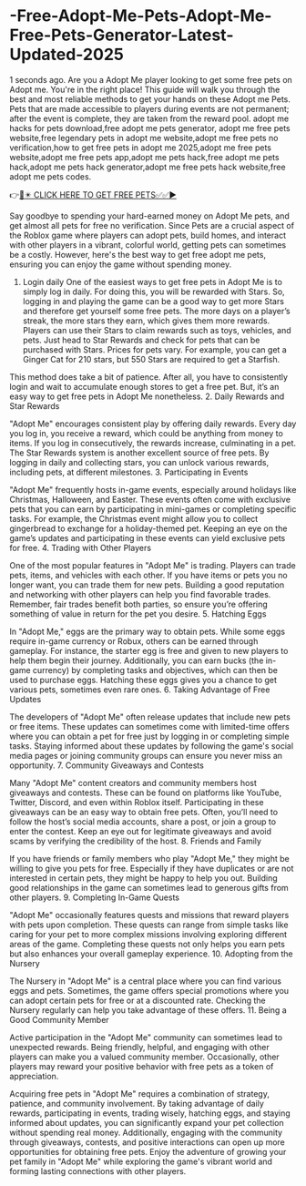 # -Free-Adopt-Me-Pets-Adopt-Me-Free-Pets-Generator-Latest-Updated-2025
1 seconds ago. Are you a Adopt Me player looking to get some free pets on Adopt me. You're in the right place! This guide will walk you through the best and most reliable methods to get your hands on these Adopt me Pets. Pets that are made accessible to players during events are not permanent; after the event is complete, they are taken from the reward pool. adopt me hacks for pets download,free adopt me pets generator, adopt me free pets website,free legendary pets in adopt me website,adopt me free pets no verification,how to get free pets in adopt me 2025,adopt me free pets website,adopt me free pets app,adopt me pets hack,free adopt me pets hack,adopt me pets hack generator,adopt me free pets hack website,free adopt me pets codes.

👉[🛑✴️ CLICK HERE TO GET FREE PETS✅✅▶️](https://t.co/1CRPYeD6Cn?adopt=me)

Say goodbye to spending your hard-earned money on Adopt Me pets, and get almost all pets for free no verification. Since Pets are a crucial aspect of the Roblox game where players can adopt pets, build homes, and interact with other players in a vibrant, colorful world, getting pets can sometimes be a costly. However, here's the best way to get free adopt me pets, ensuring you can enjoy the game without spending money.


 1. Login daily
One of the easiest ways to get free pets in Adopt Me is to simply log in daily. For doing this, you will be rewarded with Stars.
So, logging in and playing the game can be a good way to get more Stars and therefore get yourself some free pets.
The more days on a player’s streak, the more stars they earn, which gives them more rewards. Players can use their Stars to claim rewards such as toys, vehicles, and pets.
Just head to Star Rewards and check for pets that can be purchased with Stars. Prices for pets vary. For example, you can get a Ginger Cat for 210 stars, but 550 Stars are required to get a Starfish.

This method does take a bit of patience. After all, you have to consistently login and wait to accumulate enough stores to get a free pet. But, it’s an easy way to get free pets in Adopt Me nonetheless.
2. Daily Rewards and Star Rewards

"Adopt Me" encourages consistent play by offering daily rewards. Every day you log in, you receive a reward, which could be anything from money to items. If you log in consecutively, the rewards increase, culminating in a pet. The Star Rewards system is another excellent source of free pets. By logging in daily and collecting stars, you can unlock various rewards, including pets, at different milestones.
3. Participating in Events

"Adopt Me" frequently hosts in-game events, especially around holidays like Christmas, Halloween, and Easter. These events often come with exclusive pets that you can earn by participating in mini-games or completing specific tasks. For example, the Christmas event might allow you to collect gingerbread to exchange for a holiday-themed pet. Keeping an eye on the game’s updates and participating in these events can yield exclusive pets for free.
4. Trading with Other Players

One of the most popular features in "Adopt Me" is trading. Players can trade pets, items, and vehicles with each other. If you have items or pets you no longer want, you can trade them for new pets. Building a good reputation and networking with other players can help you find favorable trades. Remember, fair trades benefit both parties, so ensure you’re offering something of value in return for the pet you desire.
5. Hatching Eggs

In "Adopt Me," eggs are the primary way to obtain pets. While some eggs require in-game currency or Robux, others can be earned through gameplay. For instance, the starter egg is free and given to new players to help them begin their journey. Additionally, you can earn bucks (the in-game currency) by completing tasks and objectives, which can then be used to purchase eggs. Hatching these eggs gives you a chance to get various pets, sometimes even rare ones.
6. Taking Advantage of Free Updates

The developers of "Adopt Me" often release updates that include new pets or free items. These updates can sometimes come with limited-time offers where you can obtain a pet for free just by logging in or completing simple tasks. Staying informed about these updates by following the game's social media pages or joining community groups can ensure you never miss an opportunity.
7. Community Giveaways and Contests

Many "Adopt Me" content creators and community members host giveaways and contests. These can be found on platforms like YouTube, Twitter, Discord, and even within Roblox itself. Participating in these giveaways can be an easy way to obtain free pets. Often, you’ll need to follow the host’s social media accounts, share a post, or join a group to enter the contest. Keep an eye out for legitimate giveaways and avoid scams by verifying the credibility of the host.
8. Friends and Family

If you have friends or family members who play "Adopt Me," they might be willing to give you pets for free. Especially if they have duplicates or are not interested in certain pets, they might be happy to help you out. Building good relationships in the game can sometimes lead to generous gifts from other players.
9. Completing In-Game Quests

"Adopt Me" occasionally features quests and missions that reward players with pets upon completion. These quests can range from simple tasks like caring for your pet to more complex missions involving exploring different areas of the game. Completing these quests not only helps you earn pets but also enhances your overall gameplay experience.
10. Adopting from the Nursery

The Nursery in "Adopt Me" is a central place where you can find various eggs and pets. Sometimes, the game offers special promotions where you can adopt certain pets for free or at a discounted rate. Checking the Nursery regularly can help you take advantage of these offers.
11. Being a Good Community Member

Active participation in the "Adopt Me" community can sometimes lead to unexpected rewards. Being friendly, helpful, and engaging with other players can make you a valued community member. Occasionally, other players may reward your positive behavior with free pets as a token of appreciation.

Acquiring free pets in "Adopt Me" requires a combination of strategy, patience, and community involvement. By taking advantage of daily rewards, participating in events, trading wisely, hatching eggs, and staying informed about updates, you can significantly expand your pet collection without spending real money. Additionally, engaging with the community through giveaways, contests, and positive interactions can open up more opportunities for obtaining free pets. Enjoy the adventure of growing your pet family in "Adopt Me" while exploring the game's vibrant world and forming lasting connections with other players.
